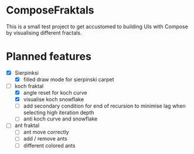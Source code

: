 # ComposeFraktals

This is a small test project to get accustomed to building UIs with Compose by visualising different fractals.

# Planned features
- [x] Sierpinksi
    - [x] filled draw mode for sierpinski carpet
- [ ] koch fraktal
  - [x] angle reset for koch curve
  - [x] visualise koch snowflake
  - [ ] add secondary condition for end of recursion to minimise lag when selecting high iteration depth
  - [ ] anti koch curve and snowflake
- [ ] ant fraktal
  - [ ] ant move correctly
  - [ ] add / remove ants
  - [ ] different colored ants
